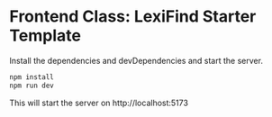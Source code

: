 # Frontend Class: LexiFind Starter Template

Install the dependencies and devDependencies and start the server.

```bash
npm install
npm run dev
```

This will start the server on http://localhost:5173
